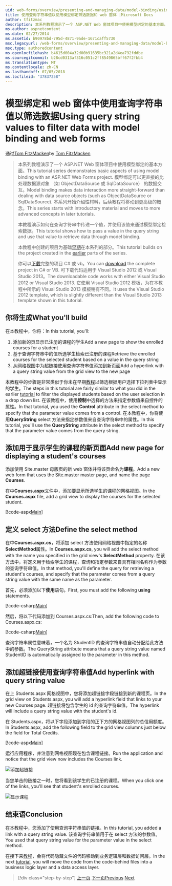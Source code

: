 ```yaml
---
uid: web-forms/overview/presenting-and-managing-data/model-binding/using-query-string-values-to-retrieve-data
title: 使用查询字符串值以使用模型绑定筛选数据和 web 窗体 |Microsoft Docs
author: tfitzmac
description: 本系列教程演示了一个 ASP.NET Web 窗体项目中使用模型绑定的基本方面。 模型绑定使数据交互...更多直接-
ms.author: aspnetcontent
ms.date: 02/27/2014
ms.assetid: b90978bd-795d-4871-9ade-1671caff5730
msc.legacyurl: /web-forms/overview/presenting-and-managing-data/model-binding/using-query-string-values-to-retrieve-data
msc.type: authoredcontent
ms.openlocfilehash: b4615d004a32d00b91635bc321a2d4ea792fddbe
ms.sourcegitcommit: b28cd0313af316c051c2ff8549865bff67f2fbb4
ms.translationtype: MT
ms.contentlocale: zh-CN
ms.lasthandoff: 07/05/2018
ms.locfileid: "37837258"
---
```

<a name="using-query-string-values-to-filter-data-with-model-binding-and-web-forms"></a><span data-ttu-id="505cd-104">模型绑定和 web 窗体中使用查询字符串值以筛选数据</span><span class="sxs-lookup"><span data-stu-id="505cd-104">Using query string values to filter data with model binding and web forms</span></span>
====================
<span data-ttu-id="505cd-105">通过[Tom FitzMacken](https://github.com/tfitzmac)</span><span class="sxs-lookup"><span data-stu-id="505cd-105">by [Tom FitzMacken](https://github.com/tfitzmac)</span></span>

> <span data-ttu-id="505cd-106">本系列教程演示了一个 ASP.NET Web 窗体项目中使用模型绑定的基本方面。</span><span class="sxs-lookup"><span data-stu-id="505cd-106">This tutorial series demonstrates basic aspects of using model binding with an ASP.NET Web Forms project.</span></span> <span data-ttu-id="505cd-107">模型绑定可以更直接的比处理数据源对象 （如 ObjectDataSource 或 SqlDataSource） 的数据交互。</span><span class="sxs-lookup"><span data-stu-id="505cd-107">Model binding makes data interaction more straight-forward than dealing with data source objects (such as ObjectDataSource or SqlDataSource).</span></span> <span data-ttu-id="505cd-108">本系列开始介绍性材料，后续教程将移动到更高级的概念。</span><span class="sxs-lookup"><span data-stu-id="505cd-108">This series starts with introductory material and moves to more advanced concepts in later tutorials.</span></span>
> 
> <span data-ttu-id="505cd-109">本教程演示如何在查询字符串中传递一个值，并使用该值来通过模型绑定检索数据。</span><span class="sxs-lookup"><span data-stu-id="505cd-109">This tutorial shows how to pass a value in the query string and use that value to retrieve data through model binding.</span></span>
> 
> <span data-ttu-id="505cd-110">本教程中创建的项目为基础[早期](retrieving-data.md)在本系列的部分。</span><span class="sxs-lookup"><span data-stu-id="505cd-110">This tutorial builds on the project created in the [earlier](retrieving-data.md) parts of the series.</span></span>
> 
> <span data-ttu-id="505cd-111">你可以[下载](https://go.microsoft.com/fwlink/?LinkId=286116)完整的项目 C# 或 vb。</span><span class="sxs-lookup"><span data-stu-id="505cd-111">You can [download](https://go.microsoft.com/fwlink/?LinkId=286116) the complete project in C# or VB.</span></span> <span data-ttu-id="505cd-112">可下载代码适用于 Visual Studio 2012 或 Visual Studio 2013。</span><span class="sxs-lookup"><span data-stu-id="505cd-112">The downloadable code works with either Visual Studio 2012 or Visual Studio 2013.</span></span> <span data-ttu-id="505cd-113">它使用 Visual Studio 2012 模板，为在本教程中所示的 Visual Studio 2013 模板稍有不同。</span><span class="sxs-lookup"><span data-stu-id="505cd-113">It uses the Visual Studio 2012 template, which is slightly different than the Visual Studio 2013 template shown in this tutorial.</span></span>


## <a name="what-youll-build"></a><span data-ttu-id="505cd-114">你将生成</span><span class="sxs-lookup"><span data-stu-id="505cd-114">What you'll build</span></span>

<span data-ttu-id="505cd-115">在本教程中，你将：</span><span class="sxs-lookup"><span data-stu-id="505cd-115">In this tutorial, you'll:</span></span>

1. <span data-ttu-id="505cd-116">添加新的页显示已注册的课程的学生</span><span class="sxs-lookup"><span data-stu-id="505cd-116">Add a new page to show the enrolled courses for a student</span></span>
2. <span data-ttu-id="505cd-117">基于查询字符串中的值所选学生检索已注册的课程</span><span class="sxs-lookup"><span data-stu-id="505cd-117">Retrieve the enrolled courses for the selected student based on a value in the query string</span></span>
3. <span data-ttu-id="505cd-118">从网格视图中为超链接使用查询字符串值添加到新页面</span><span class="sxs-lookup"><span data-stu-id="505cd-118">Add a hyperlink with a query string value from the grid view to the new page</span></span>

<span data-ttu-id="505cd-119">本教程中的步骤是非常类似于你未在早期[教程](sorting-paging-and-filtering-data.md)以筛选根据用户选择下拉列表中显示的学生。</span><span class="sxs-lookup"><span data-stu-id="505cd-119">The steps in this tutorial are fairly similar to what you did in the earlier [tutorial](sorting-paging-and-filtering-data.md) to filter the displayed students based on the user selection in a drop down list.</span></span> <span data-ttu-id="505cd-120">在该教程中，使用**控制**中选择的方法来指定参数值来自控件的属性。</span><span class="sxs-lookup"><span data-stu-id="505cd-120">In that tutorial, you used the **Control** attribute in the select method to specify that the parameter value comes from a control.</span></span> <span data-ttu-id="505cd-121">在本教程中，你将使用**QueryString** select 方法来指定参数值来自查询字符串中的属性。</span><span class="sxs-lookup"><span data-stu-id="505cd-121">In this tutorial, you'll use the **QueryString** attribute in the select method to specify that the parameter value comes from the query string.</span></span>

## <a name="add-new-page-for-displaying-a-students-courses"></a><span data-ttu-id="505cd-122">添加用于显示学生的课程的新页面</span><span class="sxs-lookup"><span data-stu-id="505cd-122">Add new page for displaying a student's courses</span></span>

<span data-ttu-id="505cd-123">添加使用 Site.master 母版页的新 web 窗体并将该页命名为**课程**。</span><span class="sxs-lookup"><span data-stu-id="505cd-123">Add a new web form that uses the Site.master master page, and name the page **Courses**.</span></span>

<span data-ttu-id="505cd-124">在中**Courses.aspx**文件中，添加要显示所选学生的课程的网格视图。</span><span class="sxs-lookup"><span data-stu-id="505cd-124">In the **Courses.aspx** file, add a grid view to display the courses for the selected student.</span></span>

[!code-aspx[Main](using-query-string-values-to-retrieve-data/samples/sample1.aspx)]

## <a name="define-the-select-method"></a><span data-ttu-id="505cd-125">定义 select 方法</span><span class="sxs-lookup"><span data-stu-id="505cd-125">Define the select method</span></span>

<span data-ttu-id="505cd-126">在中**Courses.aspx.cs**，将添加 select 方法使用网格视图中指定的名称**SelectMethod**属性。</span><span class="sxs-lookup"><span data-stu-id="505cd-126">In **Courses.aspx.cs**, you will add the select method with the name you specified in the grid view's **SelectMethod** property.</span></span> <span data-ttu-id="505cd-127">在该方法中，将定义用于检索学生的课程，查询和指定参数来自具有相同名称作为参数的查询字符串值。</span><span class="sxs-lookup"><span data-stu-id="505cd-127">In that method, you'll define the query for retrieving a student's courses, and specify that the parameter comes from a query string value with the same name as the parameter.</span></span>

<span data-ttu-id="505cd-128">首先，必须添加以下**使用**语句。</span><span class="sxs-lookup"><span data-stu-id="505cd-128">First, you must add the following **using** statements.</span></span>

[!code-csharp[Main](using-query-string-values-to-retrieve-data/samples/sample2.cs)]

<span data-ttu-id="505cd-129">然后，将以下代码添加到 Courses.aspx.cs:</span><span class="sxs-lookup"><span data-stu-id="505cd-129">Then, add the following code to Courses.aspx.cs:</span></span>

[!code-csharp[Main](using-query-string-values-to-retrieve-data/samples/sample3.cs)]

<span data-ttu-id="505cd-130">查询字符串属性意味着，一个名为 StudentID 的查询字符串值自动分配给此方法中的参数。</span><span class="sxs-lookup"><span data-stu-id="505cd-130">The QueryString attribute means that a query string value named StudentID is automatically assigned to the parameter in this method.</span></span>

## <a name="add-hyperlink-with-query-string-value"></a><span data-ttu-id="505cd-131">添加超链接使用查询字符串值</span><span class="sxs-lookup"><span data-stu-id="505cd-131">Add hyperlink with query string value</span></span>

<span data-ttu-id="505cd-132">在上 Students.aspx 网格视图中，您将添加超链接字段链接到新的课程页。</span><span class="sxs-lookup"><span data-stu-id="505cd-132">In the grid view on Students.aspx, you will add a hyperlink field that links to your new Courses page.</span></span> <span data-ttu-id="505cd-133">超链接将包含学生的 id 的查询字符串值。</span><span class="sxs-lookup"><span data-stu-id="505cd-133">The hyperlink will include a query string value with the student's id.</span></span>

<span data-ttu-id="505cd-134">在 Students.aspx，将以下字段添加到字段的正下方的网格视图列的总信用额度。</span><span class="sxs-lookup"><span data-stu-id="505cd-134">In Students.aspx, add the following field to the grid view columns just below the field for Total Credits.</span></span>

[!code-aspx[Main](using-query-string-values-to-retrieve-data/samples/sample4.aspx?highlight=7-8)]

<span data-ttu-id="505cd-135">运行应用程序，并注意到网格视图现在包含课程链接。</span><span class="sxs-lookup"><span data-stu-id="505cd-135">Run the application and notice that the grid view now includes the Courses link.</span></span>

![添加超链接](using-query-string-values-to-retrieve-data/_static/image1.png)

<span data-ttu-id="505cd-137">当您单击的链接之一时，您将看到该学生的已注册的课程。</span><span class="sxs-lookup"><span data-stu-id="505cd-137">When you click one of the links, you'll see that student's enrolled courses.</span></span>

![显示课程](using-query-string-values-to-retrieve-data/_static/image2.png)

## <a name="conclusion"></a><span data-ttu-id="505cd-139">结束语</span><span class="sxs-lookup"><span data-stu-id="505cd-139">Conclusion</span></span>

<span data-ttu-id="505cd-140">在本教程中，您添加了使用查询字符串值的链接。</span><span class="sxs-lookup"><span data-stu-id="505cd-140">In this tutorial, you added a link with a query string value.</span></span> <span data-ttu-id="505cd-141">该查询字符串值用于在 select 方法的参数值。</span><span class="sxs-lookup"><span data-stu-id="505cd-141">You used that query string value for the parameter value in the select method.</span></span>

<span data-ttu-id="505cd-142">在接下来[教程](adding-business-logic-layer.md)，会将代码隐藏文件的代码移动到业务逻辑层和数据访问层。</span><span class="sxs-lookup"><span data-stu-id="505cd-142">In the next [tutorial](adding-business-logic-layer.md), you will move the code from the code-behind files into a business logic layer and a data access layer.</span></span>

> [!div class="step-by-step"]
> <span data-ttu-id="505cd-143">[上一页](integrating-jquery-ui.md)
> [下一页](adding-business-logic-layer.md)</span><span class="sxs-lookup"><span data-stu-id="505cd-143">[Previous](integrating-jquery-ui.md)
[Next](adding-business-logic-layer.md)</span></span>
